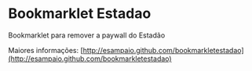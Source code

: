 Bookmarklet Estadao
==================

Bookmarklet para remover a paywall do Estadão

Maiores informações: [http://esampaio.github.com/bookmarkletestadao](http://esampaio.github.com/bookmarkletestadao)
